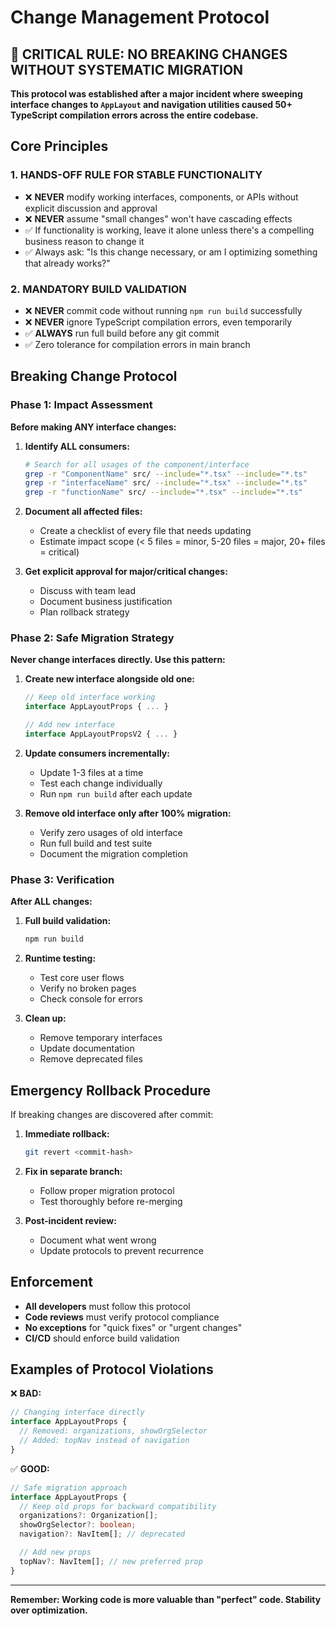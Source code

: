 # Change Management Protocol

## 🚨 CRITICAL RULE: NO BREAKING CHANGES WITHOUT SYSTEMATIC MIGRATION

**This protocol was established after a major incident where sweeping interface changes to `AppLayout` and navigation utilities caused 50+ TypeScript compilation errors across the entire codebase.**

## Core Principles

### 1. **HANDS-OFF RULE FOR STABLE FUNCTIONALITY**

- ❌ **NEVER** modify working interfaces, components, or APIs without explicit discussion and approval
- ❌ **NEVER** assume "small changes" won't have cascading effects
- ✅ If functionality is working, leave it alone unless there's a compelling business reason to change it
- ✅ Always ask: "Is this change necessary, or am I optimizing something that already works?"

### 2. **MANDATORY BUILD VALIDATION**

- ❌ **NEVER** commit code without running `npm run build` successfully
- ❌ **NEVER** ignore TypeScript compilation errors, even temporarily
- ✅ **ALWAYS** run full build before any git commit
- ✅ Zero tolerance for compilation errors in main branch

## Breaking Change Protocol

### Phase 1: Impact Assessment

**Before making ANY interface changes:**

1. **Identify ALL consumers:**

   ```bash
   # Search for all usages of the component/interface
   grep -r "ComponentName" src/ --include="*.tsx" --include="*.ts"
   grep -r "interfaceName" src/ --include="*.tsx" --include="*.ts"
   grep -r "functionName" src/ --include="*.tsx" --include="*.ts"
   ```

2. **Document all affected files:**
   - Create a checklist of every file that needs updating
   - Estimate impact scope (< 5 files = minor, 5-20 files = major, 20+ files = critical)

3. **Get explicit approval for major/critical changes:**
   - Discuss with team lead
   - Document business justification
   - Plan rollback strategy

### Phase 2: Safe Migration Strategy

**Never change interfaces directly. Use this pattern:**

1. **Create new interface alongside old one:**

   ```typescript
   // Keep old interface working
   interface AppLayoutProps { ... }

   // Add new interface
   interface AppLayoutPropsV2 { ... }
   ```

2. **Update consumers incrementally:**
   - Update 1-3 files at a time
   - Test each change individually
   - Run `npm run build` after each update

3. **Remove old interface only after 100% migration:**
   - Verify zero usages of old interface
   - Run full build and test suite
   - Document the migration completion

### Phase 3: Verification

**After ALL changes:**

1. **Full build validation:**

   ```bash
   npm run build
   ```

2. **Runtime testing:**
   - Test core user flows
   - Verify no broken pages
   - Check console for errors

3. **Clean up:**
   - Remove temporary interfaces
   - Update documentation
   - Remove deprecated files

## Emergency Rollback Procedure

If breaking changes are discovered after commit:

1. **Immediate rollback:**

   ```bash
   git revert <commit-hash>
   ```

2. **Fix in separate branch:**
   - Follow proper migration protocol
   - Test thoroughly before re-merging

3. **Post-incident review:**
   - Document what went wrong
   - Update protocols to prevent recurrence

## Enforcement

- **All developers** must follow this protocol
- **Code reviews** must verify protocol compliance
- **No exceptions** for "quick fixes" or "urgent changes"
- **CI/CD** should enforce build validation

## Examples of Protocol Violations

❌ **BAD:**

```typescript
// Changing interface directly
interface AppLayoutProps {
  // Removed: organizations, showOrgSelector
  // Added: topNav instead of navigation
}
```

✅ **GOOD:**

```typescript
// Safe migration approach
interface AppLayoutProps {
  // Keep old props for backward compatibility
  organizations?: Organization[];
  showOrgSelector?: boolean;
  navigation?: NavItem[]; // deprecated

  // Add new props
  topNav?: NavItem[]; // new preferred prop
}
```

---

**Remember: Working code is more valuable than "perfect" code. Stability over optimization.**
